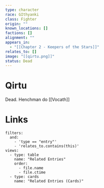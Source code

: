 ```yaml
---
type: character
race: GIthyanki
class: Fighter
origin: ""
known_locations: []
factions: []
alignment: ""
appears_in:
  - "[[Chapter 2 - Keepers of the Stars]]"
relates_to: []
image: "[[qirtu.png]]"
status: Dead
---
```

# Qirtu

Dead.
Henchman do [[Vocath]]

<!-- DYNAMIC:related-entries -->

# Links

```base
filters:
  and:
    - 'type == "entry"'
    - 'relates_to.contains(this)'
views:
  - type: table
    name: "Related Entries"
    order:
	  - file.name
      - file.ctime
  - type: cards
    name: "Related Entries (Cards)"
```

<!-- /DYNAMIC -->
